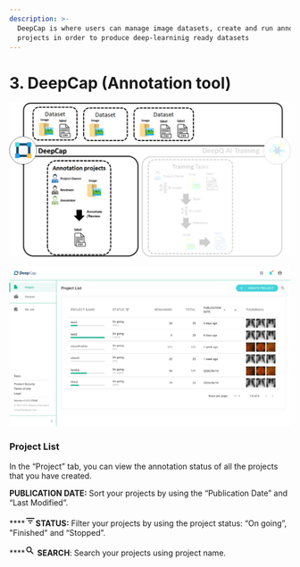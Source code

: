 ```yaml
---
description: >-
  DeepCap is where users can manage image datasets, create and run annotation
  projects in order to produce deep-learninig ready datasets
---
```


# 3. DeepCap (Annotation tool)

![](<../.gitbook/assets/image (143) (2).png>)

![](<../.gitbook/assets/deepcap-overview (2) (2).png>)

### Project List

In the “Project” tab, you can view the annotation status of all the projects that you have created.

**PUBLICATION DATE:** Sort your projects by using the “Publication Date” and “Last Modified”.

\*\*\*\*![](<../.gitbook/assets/image (12).png>)**STATUS:** Filter your projects by using the project status: “On going”, "Finished" and “Stopped”.

\*\*\*\*![](<../.gitbook/assets/image (13).png>) **SEARCH**: Search your projects using project name.



